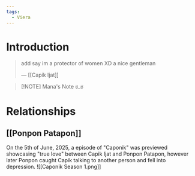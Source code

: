 ```yaml
---
tags:
  - Viera
---
```

# Introduction

> add say im a protector of women XD a nice gentleman
> 
> — [[Capik Ijat]]

> [!NOTE] Mana's Note
> ಠ_ಠ

# Relationships
## [[Ponpon Patapon]]
On the 5th of June, 2025, a episode of "Caponik" was previewed showcasing "true love" between Capik Ijat and Ponpon Patapon, however later Ponpon caught Capik talking to another person and fell into depression.
![[Caponik Season 1.png]]


